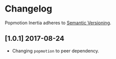 # Changelog

Popmotion Inertia adheres to [Semantic Versioning](http://semver.org/).

## [1.0.1] 2017-08-24

- Changing `popmotion` to peer dependency.